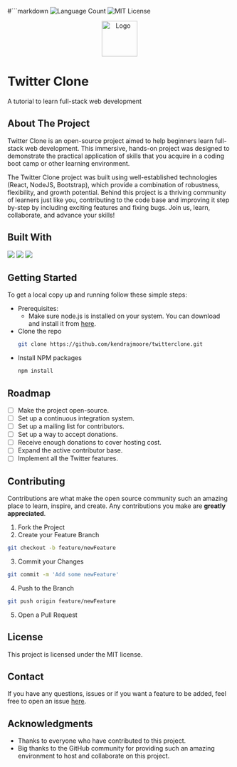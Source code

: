 #```markdown
![Language Count](https://img.shields.io/github/languages/count/kendrajmoore/twitterclone)
![MIT License](https://badgen.net/github/license/micromatch/micromatch)

<div align="center">
  <img src="https://i.ibb.co/1b2k5pD/c1c1a5d18cf7.png" alt=Logo width=80 height=80>
</div>

# Twitter Clone
A tutorial to learn full-stack web development

## About The Project
Twitter Clone is an open-source project aimed to help beginners learn full-stack web development. This immersive, hands-on project was designed to demonstrate the practical application of skills that you acquire in a coding boot camp or other learning environment.

The Twitter Clone project was built using well-established technologies (React, NodeJS, Bootstrap), which provide a combination of robustness, flexibility, and growth potential. Behind this project is a thriving community of learners just like you, contributing to the code base and improving it step by-step by including exciting features and fixing bugs. Join us, learn, collaborate, and advance your skills!

## Built With
![](https://img.shields.io/badge/-React-blue)
![](https://img.shields.io/badge/-Node.js-green)
![](https://img.shields.io/badge/-Bootstrap-purple)

## Getting Started
To get a local copy up and running follow these simple steps:
- Prerequisites:
  - Make sure node.js is installed on your system. You can download and install it from [here](https://nodejs.org/en/download).
- Clone the repo
  ```sh
  git clone https://github.com/kendrajmoore/twitterclone.git
  ```
- Install NPM packages
  ```sh
  npm install
  ```

## Roadmap
- [ ] Make the project open-source.
- [ ] Set up a continuous integration system.
- [ ] Set up a mailing list for contributors.
- [ ] Set up a way to accept donations.
- [ ] Receive enough donations to cover hosting cost.
- [ ] Expand the active contributor base.
- [ ] Implement all the Twitter features.

## Contributing
Contributions are what make the open source community such an amazing place to learn, inspire, and create. Any contributions you make are **greatly appreciated**.
1. Fork the Project
2. Create your Feature Branch
  ```sh
  git checkout -b feature/newFeature
  ```
3. Commit your Changes
  ```sh
  git commit -m 'Add some newFeature'
  ```
4. Push to the Branch
  ```sh
  git push origin feature/newFeature
  ```
5. Open a Pull Request

## License
This project is licensed under the MIT license.

## Contact
If you have any questions, issues or if you want a feature to be added, feel free to open an issue [here](https://github.com/kendrajmoore/twitterclone/issues).

## Acknowledgments
- Thanks to everyone who have contributed to this project.
- Big thanks to the GitHub community for providing such an amazing environment to host and collaborate on this project.
```

